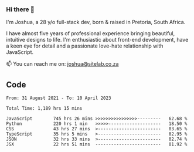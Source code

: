 ### Hi there 👋

I'm Joshua, a 28 y/o full-stack dev, born & raised in Pretoria, South Africa. 

I have almost five years of professional experience bringing beautiful, intuitive designs to life. I'm enthusiastic about front-end development, have a keen eye for detail and a passionate love-hate relationship with JavaScript.

📫 You can reach me on: joshua@sitelab.co.za

## **Code**

<!--START_SECTION:waka-->

```text
From: 31 August 2021 - To: 10 April 2023

Total Time: 1,189 hrs 15 mins

JavaScript        745 hrs 26 mins >>>>>>>>>>>>>>>>---------   62.68 %
Python            220 hrs 1 min   >>>>>--------------------   18.50 %
CSS               43 hrs 27 mins  >------------------------   03.65 %
TypeScript        35 hrs 5 mins   >------------------------   02.95 %
JSON              32 hrs 33 mins  >------------------------   02.74 %
JSX               22 hrs 51 mins  -------------------------   01.92 %
```

<!--END_SECTION:waka-->
